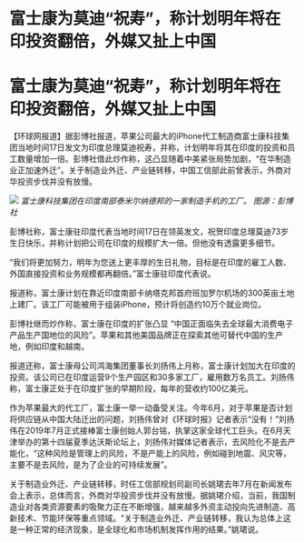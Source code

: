 # 富士康为莫迪“祝寿”，称计划明年将在印投资翻倍，外媒又扯上中国

# 富士康为莫迪“祝寿”，称计划明年将在印投资翻倍，外媒又扯上中国

【环球网报道】据彭博社报道，苹果公司最大的iPhone代工制造商富士康科技集团当地时间17日发文为印度总理莫迪祝寿，并称，计划明年将其在印度的投资和员工数量增加一倍。彭博社借此炒作称，这凸显随着中美紧张局势加剧，“在华制造业正加速外迁”。关于制造业外迁、产业链转移，中国工信部此前曾表示，外商对华投资步伐并没有放慢。

![](https://inews.gtimg.com/om_bt/O3Inaz9bPuD0280WU46xClNEB-4hWaJj7btVfL6rxEEkgAA/1000)
_富士康科技集团在印度南部泰米尔纳德邦的一家制造手机的工厂。 图源：彭博社_

彭博社称，富士康驻印度代表当地时间17日在领英发文，祝贺印度总理莫迪73岁生日快乐，并称计划把公司在印度的规模扩大一倍。但他没有透露更多细节。

“我们将更加努力，明年为您送上更丰厚的生日礼物，目标是在印度的雇工人数、外国直接投资和业务规模都再翻倍。”富士康驻印度代表说。

报道称，富士康计划在靠近印度南部卡纳塔克邦首府班加罗尔机场的300英亩土地上建厂。该工厂可能被用于组装iPhone，预计将创造约10万个就业岗位。

彭博社继而炒作称，富士康在印度的扩张凸显
“中国正面临失去全球最大消费电子产品生产国地位的风险”。苹果和其他美国品牌正在探索其他可替代中国的生产地，例如印度和越南。

报道还称，富士康母公司鸿海集团董事长刘扬伟上月称，富士康计划加大在印度的投资。该公司已在印度运营9个生产园区和30多家工厂，雇用数万名员工。刘扬伟称，富士康正处于在印度扩张的早期阶段，每年的营收约100亿美元。

作为苹果最大的代工厂，富士康一举一动备受关注。今年6月，对于苹果是否计划将供应链从中国大陆迁出的问题，刘扬伟曾对《环球时报》记者表示“没有！”刘扬伟在2019年7月正式接棒富士康创始人郭台铭，执掌这家全球代工巨头。在6月天津举办的第十四届夏季达沃斯论坛上，刘扬伟对媒体记者表示，去风险化不是去产能化，“这种风险是管理上的风险，不是产能上的风险，例如碰到地震、风灾等，主要不是去风险，是为了企业的可持续发展”。

关于制造业外迁、产业链转移，时任工信部规划司副司长姚珺去年7月在新闻发布会上表示，总体而言，外商对华投资步伐并没有放慢。据姚珺介绍，当前，我国制造业对各类资源要素的吸聚力正在不断增强，越来越多外资主动投向先进制造、高新技术、节能环保等重点领域。“关于制造业外迁、产业链转移，我认为总体上这是一种正常的经济现象，是全球化和市场机制发挥作用的结果。”姚珺说。

